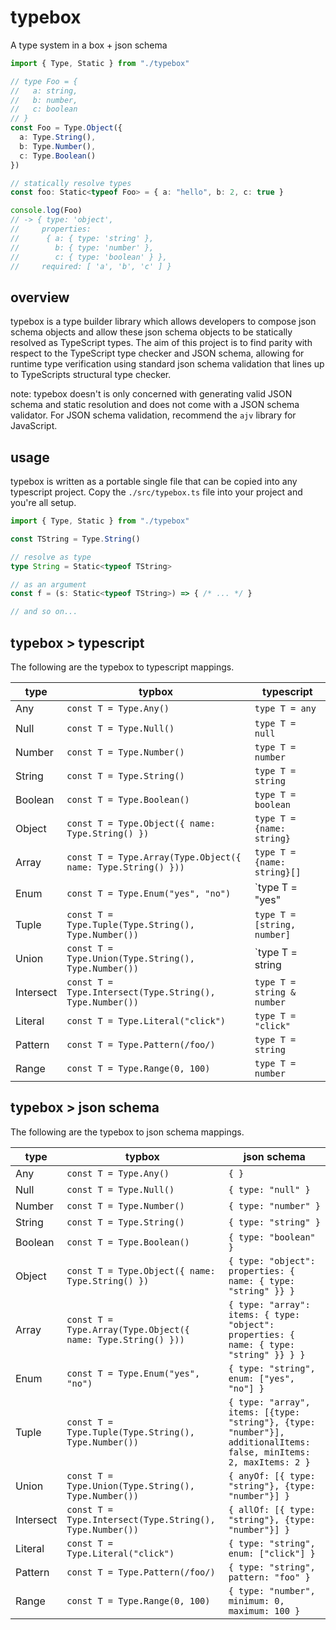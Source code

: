# typebox

A type system in a box + json schema

```typescript
import { Type, Static } from "./typebox"

// type Foo = {
//   a: string,
//   b: number,
//   c: boolean
// }
const Foo = Type.Object({
  a: Type.String(),
  b: Type.Number(),
  c: Type.Boolean()
})

// statically resolve types
const foo: Static<typeof Foo> = { a: "hello", b: 2, c: true }

console.log(Foo)
// -> { type: 'object',
//     properties: 
//      { a: { type: 'string' },
//        b: { type: 'number' },
//        c: { type: 'boolean' } },
//     required: [ 'a', 'b', 'c' ] }
```

## overview

typebox is a type builder library which allows developers to compose json schema objects and allow these json schema objects to be statically resolved as TypeScript types. The aim of this project is to find parity with respect to the TypeScript type checker and JSON schema, allowing for runtime type verification using standard json schema validation that lines up to TypeScripts structural type checker.

note: typebox doesn't is only concerned with generating valid JSON schema and static resolution and does not come with a JSON schema validator. For JSON schema validation, recommend the `ajv` library for JavaScript.

## usage

typebox is written as a portable single file that can be copied into any typescript project. Copy the `./src/typebox.ts` file into your project and you're all setup.

```typescript
import { Type, Static } from "./typebox"

const TString = Type.String()

// resolve as type
type String = Static<typeof TString>

// as an argument
const f = (s: Static<typeof TString>) => { /* ... */ }

// and so on...
```

## typebox > typescript

The following are the typebox to typescript mappings.

type        | typbox                                                       | typescript
---         | ---                                                          | --- 
Any         | `const T = Type.Any()`                                       | `type T = any`                  |
Null        | `const T = Type.Null()`                                      | `type T = null`                 |
Number      | `const T = Type.Number()`                                    | `type T = number`               |
String      | `const T = Type.String()`                                    | `type T = string`               |
Boolean     | `const T = Type.Boolean()`                                   | `type T = boolean`              |
Object      | `const T = Type.Object({ name: Type.String() })`             | `type T = {name: string}`       |
Array       | `const T = Type.Array(Type.Object({ name: Type.String() }))` | `type T = {name: string}[]`     |
Enum        | `const T = Type.Enum("yes", "no")`                           | `type T = "yes" | "no"`         |
Tuple       | `const T = Type.Tuple(Type.String(), Type.Number())`         | `type T = [string, number]`     |
Union       | `const T = Type.Union(Type.String(), Type.Number())`         | `type T = string | number`      |
Intersect   | `const T = Type.Intersect(Type.String(), Type.Number())`     | `type T = string & number`      |
Literal     | `const T = Type.Literal("click")`                            | `type T = "click"`              |
Pattern     | `const T = Type.Pattern(/foo/)`                              | `type T = string`               |
Range       | `const T = Type.Range(0, 100)`                               | `type T = number`               |

## typebox > json schema

The following are the typebox to json schema mappings.

type        | typbox                                                       | json schema
---         | ---                                                          | --- 
Any         | `const T = Type.Any()`                                       | `{ }`                  |
Null        | `const T = Type.Null()`                                      | `{ type: "null" }`                 |
Number      | `const T = Type.Number()`                                    | `{ type: "number" }`               |
String      | `const T = Type.String()`                                    | `{ type: "string" }`               |
Boolean     | `const T = Type.Boolean()`                                   | `{ type: "boolean" }`              |
Object      | `const T = Type.Object({ name: Type.String() })`             | `{ type: "object": properties: { name: { type: "string" }} }`       |
Array       | `const T = Type.Array(Type.Object({ name: Type.String() }))` | `{ type: "array": items: { type: "object": properties: { name: { type: "string" }} } }` |
Enum        | `const T = Type.Enum("yes", "no")`                           | `{ type: "string", enum: ["yes", "no"] }`         |
Tuple       | `const T = Type.Tuple(Type.String(), Type.Number())`         | `{ type: "array", items: [{type: "string"}, {type: "number"}], additionalItems: false, minItems: 2, maxItems: 2 }`     |
Union       | `const T = Type.Union(Type.String(), Type.Number())`         | `{ anyOf: [{ type: "string"}, {type: "number"}] }`      |
Intersect   | `const T = Type.Intersect(Type.String(), Type.Number())`     | `{ allOf: [{ type: "string"}, {type: "number"}] }`      |
Literal     | `const T = Type.Literal("click")`                            | `{ type: "string", enum: ["click"] }`              |
Pattern     | `const T = Type.Pattern(/foo/)`                              | `{ type: "string", pattern: "foo" }`               |
Range       | `const T = Type.Range(0, 100)`                               | `{ type: "number", minimum: 0, maximum: 100 }`    |


